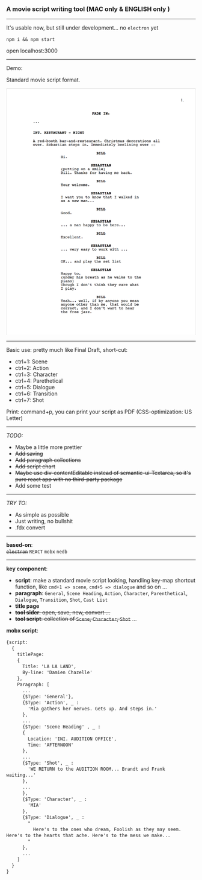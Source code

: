 ### A movie script writing tool (MAC only & ENGLISH only )
---


It's usable now, but still under development... no `electron` yet   

    npm i && npm start  

open localhost:3000   


---
Demo:

Standard movie script format.

![DEMO](./demo.png)

---
Basic use: pretty much like Final Draft, short-cut:

- ctrl+1: Scene
- ctrl+2: Action
- ctrl+3: Character
- ctrl+4: Parethetical
- ctrl+5: Dialogue
- ctrl+6: Transition
- ctrl+7: Shot

Print: command+p, you can print your script as PDF (CSS-optimization: US Letter)



---


*TODO:*
- Maybe a little more prettier
- ~~Add saving~~
- ~~Add paragraph collections~~
- ~~Add script chart~~
- ~~Maybe use div-contentEditable instead of semantic-ui-Textarea, so it's pure react app with no third-party package~~
- Add some test

---



*TRY TO:*  
- As simple as possible
- Just writing, no bullshit
- .fdx convert

---

**based-on**:  
~~`electron`~~ `REACT` `mobx` `nedb`

---

**key component**:  
- **script**: make a standard movie script looking, handling key-map shortcut function, like `cmd+1 => scene`, `cmd+5 => dialogue` and so on ...
- **paragraph**: `General`, `Scene Heading`, `Action`, `Character`, `Parenthetical`, `Dialogue`, `Transition`, `Shot`, `Cast List`
- **title page**
- ~~**tool sider**: open, save, new, convert ...~~
- ~~**tool script**: collection of `Scene`, `Character`, `Shot`~~ ...

**mobx script**:  

    {script:
      {
        titlePage:
        {
          Title: 'LA LA LAND',
          By-line: 'Damien Chazelle'
        },
        Paragraph: [
          ...
          {$Type: 'General'},
          {$Type: 'Action', _ :
            'Mia gathers her nerves. Gets up. And steps in.'
          },
          ...
          {$Type: 'Scene Heading' , _ :
          {
            Location: 'INI. AUDITION OFFICE',
            Time: 'AFTERNOON'
          },
          ...
          {$Type: 'Shot', _ :
            'WE RETURN to the AUDITION ROOM... Brandt and Frank waiting...'
          },
          ...
          },
          {$Type: 'Character', _ :  
            'MIA'
          },
          {$Type: 'Dialogue', _ :
            "
              Here's to the ones who dream, Foolish as they may seem. Here's to the hearts that ache. Here's to the mess we make...
            "
          },
          ...
        ]
      }
    }
